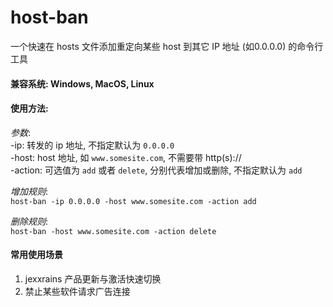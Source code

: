 # host-ban
一个快速在 hosts 文件添加重定向某些 host 到其它 IP 地址 (如0.0.0.0) 的命令行工具  
  
#### 兼容系统: Windows, MacOS, Linux  

#### 使用方法:  
*参数*:  
-ip: 转发的 ip 地址, 不指定默认为 `0.0.0.0`  
-host: host 地址, 如 `www.somesite.com`, 不需要带 http(s)://   
-action: 可选值为 `add` 或者 `delete`, 分别代表增加或删除, 不指定默认为 `add`  
  
*增加规则*:  
`host-ban -ip 0.0.0.0 -host www.somesite.com -action add`
  
*删除规则*:  
`host-ban -host www.somesite.com -action delete`

#### 常用使用场景
1. jexxrains 产品更新与激活快速切换
2. 禁止某些软件请求广告连接